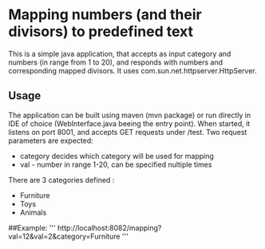 # Mapping numbers (and their divisors) to predefined text

This is a simple java application, that accepts as input category and numbers (in range from 1 to 20), and responds with numbers and
corresponding mapped divisors. It uses com.sun.net.httpserver.HttpServer.

## Usage
The application can be built using maven (mvn package) or run directly in IDE of choice (WebInterface.java beeing the entry point).
When started, it listens on port 8001, and accepts GET requests under /test.
Two request parameters are expected:
* category decides which category will be used for mapping
* val - number in range 1-20, can be specified nultiple times

There are 3 categories defined :
*  Furniture
*  Toys
*  Animals


##Example:
'''
http://localhost:8082/mapping?val=12&val=2&category=Furniture
'''
